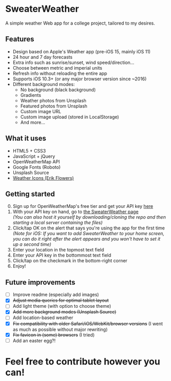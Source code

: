 # SweaterWeather
A simple weather Web app for a college project, tailored to my desires.

## Features
* Design based on Apple's Weather app (pre-iOS 15, mainly iOS 11)
* 24 hour and 7 day forecasts
* Extra info such as sunrise/sunset, wind speed/direction...
* Choose between metric and imperial units
* Refresh info without reloading the entire app
* Supports iOS 10.3+ (or any major browser version since ~2016)
* Different background modes:
    * No background (black background)
    * Gradients
    * Weather photos from Unsplash
    * Featured photos from Unsplash
    * Custom image URL
    * Custom image upload (stored in LocalStorage)
    * And more...

## What it uses
* HTML5 + CSS3
* JavaScript + jQuery
* OpenWeatherMap API
* Google Fonts (Roboto)
* Unsplash Source
* [Weather Icons (Erik Flowers)](https://github.com/erikflowers/weather-icons)

## Getting started
0. Sign up for OpenWeatherMap's free tier and get your API key [here](https://home.openweathermap.org/users/sign_up)
1. With your API key on hand, go to [the SweaterWeather page](https://yoshifan13.github.io/SweaterWeather)  
*(You can also host it yourself by downloading/cloning the repo and then starting a local server containing the files)*
2. Click/tap OK on the alert that says you're using the app for the first time  
*(Note for iOS: If you want to add SweaterWeather to your home screen, you can do it right after the alert appears and you won't have to set it up a second time)*
3. Enter your location in the topmost text field
4. Enter your API key in the bottommost text field
5. Click/tap on the checkmark in the bottom-right corner
6. Enjoy!

## Future improvements
- [ ] Improve readme (especially add images)
- [x] ~~Adjust media queries for optimal tablet layout~~
- [ ] Add light theme (with option to choose theme)
- [x] ~~Add more background modes (Unsplash Source)~~
- [ ] Add location-based weather
- [x] ~~Fix compatibility with older Safari/iOS/WebKit/browser versions~~ (I went as much as possible without major rewriting)
- [x] ~~Fix favicon in (some) browsers~~ (I tried)
- [ ] Add an easter egg?!

# Feel free to contribute however you can!